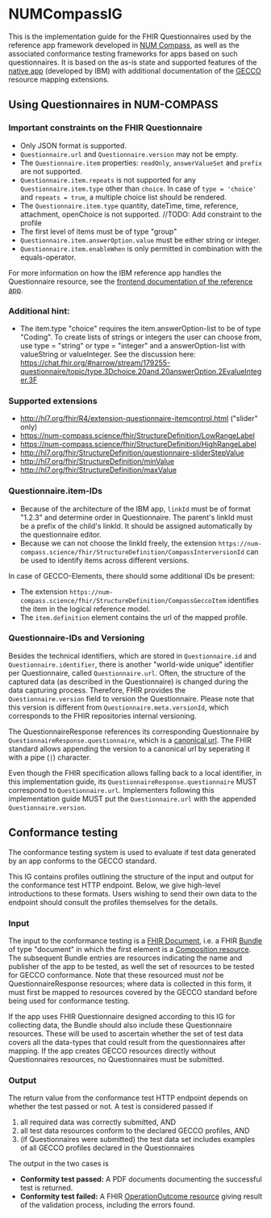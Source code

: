 # NUMCompassIG

This is the implementation guide for the FHIR Questionnaires used by the reference app framework developed in [NUM Compass](https://num-compass.science/de/), as well as the associated conformance testing frameworks for apps based on such questionnaires. It is based on the as-is state and supported features of the [native app](https://github.com/NUMde/compass-numapp-frontend) (developed by IBM) with additional documentation of the [GECCO](https://simplifier.net/ForschungsnetzCovid-19/) resource mapping extensions.

## Using Questionnaires in NUM-COMPASS
### Important constraints on the FHIR Questionnaire 

* Only JSON format is supported.
* `Questionnaire.url` and `Questionnaire.version` may not be empty. 
* The `Questionnaire.item` properties: `readOnly`, `answerValueSet` and `prefix` are not supported.
* `Questionnaire.item.repeats` is not supported for any `Questionnaire.item.type` other than `choice`. In case of `type = 'choice'` and `repeats = true`, a multiple choice list should be rendered.
* The `Questionnaire.item.type` quantity, dateTime, time, reference, attachment, openChoice is not supported. //TODO: Add constraint to the profile
* The first level of items must be of type "group"
* `Questionnaire.item.answerOption.value` must be either string or integer.
* `Questionnaire.item.enableWhen` is only permitted in combination with the equals-operator.

For more information on how the IBM reference app handles the Questionnaire resource, see the [frontend documentation of the reference app](https://github.com/NUMde/compass-numapp-frontend/tree/main/docs/questionnaireRendering).

### Additional hint:
* The item.type "choice" requires the item.answerOption-list to be of type "Coding". To create lists of strings or integers the user can choose from, use type = "string" or type = "integer" and a answerOption-list with valueString or valueInteger. See the discussion here: https://chat.fhir.org/#narrow/stream/179255-questionnaire/topic/type.3Dchoice.20and.20answerOption.2EvalueInteger.3F

### Supported extensions
* http://hl7.org/fhir/R4/extension-questionnaire-itemcontrol.html ("slider" only)
* https://num-compass.science/fhir/StructureDefinition/LowRangeLabel
* https://num-compass.science/fhir/StructureDefinition/HighRangeLabel
* http://hl7.org/fhir/StructureDefinition/questionnaire-sliderStepValue
* http://hl7.org/fhir/StructureDefinition/minValue
* http://hl7.org/fhir/StructureDefinition/maxValue

### Questionnaire.item-IDs 
* Because of the architecture of the IBM app, `linkId` must be of format "1.2.3" and determine order in Questionnaire. The parent's linkId must be a prefix of the child's linkId. It should be assigned automatically by the questionnaire editor.
* Because we can not choose the linkId freely, the extension `https://num-compass.science/fhir/StructureDefinition/CompassInterversionId` can be used to identify items across different versions.

In case of GECCO-Elements, there should some additional IDs be present:
* The extension `https://num-compass.science/fhir/StructureDefinition/CompassGeccoItem` identifies the item in the logical reference model.
* The `item.definition` element contains the url of the mapped profile.


### Questionnaire-IDs and Versioning
Besides the technical identifiers, which are stored in `Questionnaire.id` and `Questionnaire.identifier`, there is another "world-wide unique" identifier per Questionnaire, called `Questionnaire.url`. Often, the structure of the captured data (as described in the Questionnaire) is changed during the data capturing process. Therefore, FHIR provides the `Questionnaire.version` field to version the Questionnaire. Please note that this version is different from `Questionnaire.meta.versionId`, which corresponds to the FHIR repositories internal versioning.

The QuestionnaireResponse references its corresponding Questionnaire by `QuestionnaireResponse.questionnaire`, which is a [canonical url](https://www.hl7.org/fhir/r4/references.html#canonical). The FHIR standard allows appending the version to a canonical url by seperating it with a pipe (`|`) character. 

Even though the FHIR specification allows falling back to a local identifier, in this implementation guide, its `QuestionnaireResponse.questionnaire` MUST correspond to `Questionnaire.url`. Implementers following this implementation guide MUST put the `Questionnaire.url` with the appended `Questionnaire.version`.

## Conformance testing

The conformance testing system is used to evaluate if test data generated by an app conforms to the GECCO standard. 

This IG contains profiles outlining the structure of the input and output for the conformance test HTTP endpoint. Below, we give high-level introductions to these formats. Users wishing to send their own data to the endpoint should consult the profiles themselves for the details.

### Input

The input to the conformance testing is a [FHIR Document](https://www.hl7.org/fhir/r4/documents.html), i.e. a FHIR [Bundle](https://www.hl7.org/fhir/r4/bundle.html) of type "document" in which the first element is a [Composition resource](https://www.hl7.org/fhir/r4/composition.html). The subsequent Bundle entries are resources indicating the name and publisher of the app to be tested, as well the set of resources to be tested for GECCO conformance. Note that these resourced must _not_ be QuestionnaireResponse resources; where data is collected in this form, it must first be mapped to resources covered by the GECCO standard before being used for conformance testing.

If the app uses FHIR Questionnaire designed according to this IG for collecting data, the Bundle should also include these Questionnaire resources. These will be used to ascertain whether the set of test data covers all the data-types that could result from the questionnaires after mapping. If the app creates GECCO resources directly without Questionnaires resources, no Questionnaires must be submitted.

### Output

The return value from the conformance test HTTP endpoint depends on whether the test passed or not. A test is considered passed if

1. all required data was correctly submitted, AND
2. all test data resources conform to the declared GECCO profiles, AND
3. (if Questionnaires were submitted) the test data set includes examples of all GECCO profiles declared in the Questionnaires

The output in the two cases is

* **Conformity test passed:** A PDF documents documenting the successful test is returned.
* **Conformity test failed:** A FHIR [OperationOutcome resource](https://www.hl7.org/fhir/r4/operationoutcome.html) giving result of the validation process, including the errors found.
